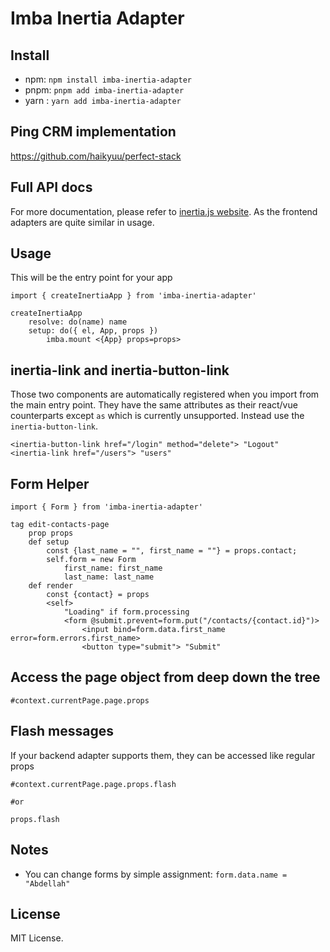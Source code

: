 # Imba Inertia Adapter

## Install
- npm: `npm install imba-inertia-adapter`
- pnpm: `pnpm add imba-inertia-adapter`
- yarn : `yarn add imba-inertia-adapter`

## Ping CRM implementation
https://github.com/haikyuu/perfect-stack

## Full API docs
For more documentation, please refer to [inertia.js website](https://inertiajs.com). As the frontend adapters are quite similar in usage.

## Usage
This will be the entry point for your app
``` 
import { createInertiaApp } from 'imba-inertia-adapter'

createInertiaApp
	resolve: do(name) name
	setup: do({ el, App, props })
		imba.mount <{App} props=props>
```

## inertia-link and inertia-button-link
Those two components are automatically registered when you import from the main entry point.
They have the same attributes as their react/vue counterparts except `as` which is currently unsupported. Instead use the `inertia-button-link`.
```
<inertia-button-link href="/login" method="delete"> "Logout"
<inertia-link href="/users"> "users"
```

## Form Helper

```
import { Form } from 'imba-inertia-adapter'

tag edit-contacts-page
	prop props
	def setup
		const {last_name = "", first_name = ""} = props.contact;
		self.form = new Form
			first_name: first_name
			last_name: last_name
	def render
		const {contact} = props
		<self>
			"Loading" if form.processing
			<form @submit.prevent=form.put("/contacts/{contact.id}")>
				<input bind=form.data.first_name error=form.errors.first_name>
				<button type="submit"> "Submit"

```

## Access the page object from deep down the tree
```
#context.currentPage.page.props
```

## Flash messages
If your backend adapter supports them, they can be accessed like regular props
```
#context.currentPage.page.props.flash

#or

props.flash
```

## Notes
- You can change forms by simple assignment: `form.data.name = "Abdellah"`


## License
MIT License.